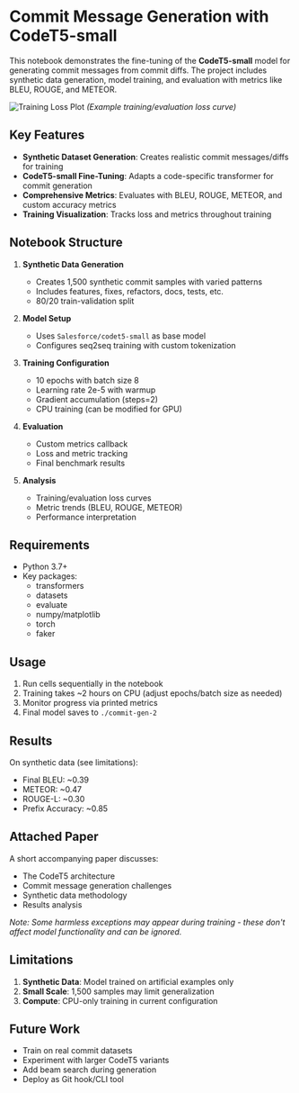 # Commit Message Generation with CodeT5-small

This notebook demonstrates the fine-tuning of the **CodeT5-small** model for generating commit messages from commit diffs. The project includes synthetic data generation, model training, and evaluation with metrics like BLEU, ROUGE, and METEOR.

![Training Loss Plot](loss_plot.png) *(Example training/evaluation loss curve)*

## Key Features

- **Synthetic Dataset Generation**: Creates realistic commit messages/diffs for training
- **CodeT5-small Fine-Tuning**: Adapts a code-specific transformer for commit generation
- **Comprehensive Metrics**: Evaluates with BLEU, ROUGE, METEOR, and custom accuracy metrics
- **Training Visualization**: Tracks loss and metrics throughout training

## Notebook Structure

1. **Synthetic Data Generation**
   - Creates 1,500 synthetic commit samples with varied patterns
   - Includes features, fixes, refactors, docs, tests, etc.
   - 80/20 train-validation split

2. **Model Setup**
   - Uses `Salesforce/codet5-small` as base model
   - Configures seq2seq training with custom tokenization

3. **Training Configuration**
   - 10 epochs with batch size 8
   - Learning rate 2e-5 with warmup
   - Gradient accumulation (steps=2)
   - CPU training (can be modified for GPU)

4. **Evaluation**
   - Custom metrics callback
   - Loss and metric tracking
   - Final benchmark results

5. **Analysis**
   - Training/evaluation loss curves
   - Metric trends (BLEU, ROUGE, METEOR)
   - Performance interpretation

## Requirements

- Python 3.7+
- Key packages:
  - transformers
  - datasets
  - evaluate
  - numpy/matplotlib
  - torch
  - faker

## Usage

1. Run cells sequentially in the notebook
2. Training takes ~2 hours on CPU (adjust epochs/batch size as needed)
3. Monitor progress via printed metrics
4. Final model saves to `./commit-gen-2`

## Results

On synthetic data (see limitations):
- Final BLEU: ~0.39
- METEOR: ~0.47
- ROUGE-L: ~0.30
- Prefix Accuracy: ~0.85

## Attached Paper

A short accompanying paper discusses:
- The CodeT5 architecture
- Commit message generation challenges
- Synthetic data methodology
- Results analysis

*Note: Some harmless exceptions may appear during training - these don't affect model functionality and can be ignored.*

## Limitations

1. **Synthetic Data**: Model trained on artificial examples only
2. **Small Scale**: 1,500 samples may limit generalization
3. **Compute**: CPU-only training in current configuration

## Future Work

- Train on real commit datasets
- Experiment with larger CodeT5 variants
- Add beam search during generation
- Deploy as Git hook/CLI tool